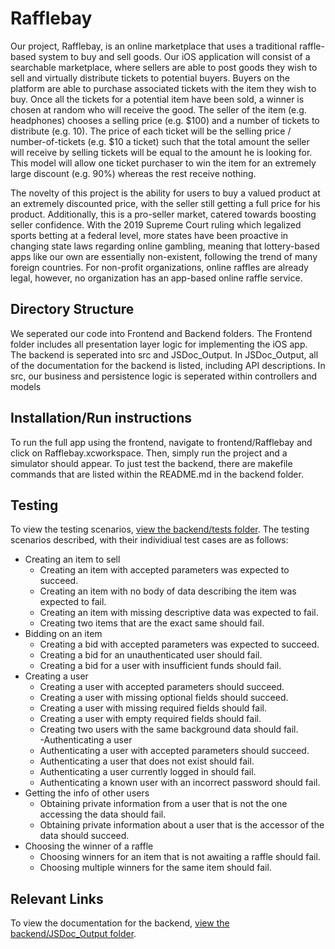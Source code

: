 # Rafflebay
Our project, Rafflebay, is an online marketplace that uses a traditional raffle-based system to buy and sell goods. Our iOS application will consist of a searchable marketplace, where sellers are able to post goods they wish to sell and virtually distribute tickets to potential buyers. Buyers on the platform are able to purchase associated tickets with the item they wish to buy. Once all the tickets for a potential item have been sold, a winner is chosen at random who will receive the good. The seller of the item (e.g. headphones) chooses a selling price (e.g. $100) and a number of tickets to distribute (e.g. 10). The price of each ticket will be the selling price / number-of-tickets (e.g. $10 a ticket) such that the total amount the seller will receive by selling tickets will be equal to the amount he is looking for. This model will allow one ticket purchaser to win the item for an extremely large discount (e.g. 90%) whereas the rest receive nothing.

The novelty of this project is the ability for users to buy a valued product at an extremely discounted price, with the seller still getting a full price for his product. Additionally, this is a pro-seller market, catered towards boosting seller confidence. With the 2019 Supreme Court ruling which legalized sports betting at a federal level, more states have been proactive in changing state laws regarding online gambling, meaning that lottery-based apps like our own are essentially non-existent, following the trend of many foreign countries. For non-profit organizations, online raffles are already legal, however, no organization has an app-based online raffle service. 

## Directory Structure
We seperated our code into Frontend and Backend folders. The Frontend folder includes all presentation layer logic for implementing the iOS app. The backend is seperated into src and JSDoc_Output. In JSDoc_Output, all of the documentation for the backend is listed, including API descriptions. In src, our business and persistence logic is seperated within controllers and models

## Installation/Run instructions
To run the full app using the frontend, navigate to frontend/Rafflebay and click on Rafflebay.xcworkspace. Then, simply run the project and a simulator should appear.
To just test the backend, there are makefile commands that are listed within the README.md in the backend folder.

## Testing
To view the testing scenarios, [view the backend/tests folder](https://github.com/CS130-W20/team-A5/tree/master/backend/test).
The testing scenarios described, with their individiual test cases are as follows:

- Creating an item to sell  
  - Creating an item with accepted parameters was expected to succeed.  
  - Creating an item with no body of data describing the item was expected to fail.  
  - Creating an item with missing descriptive data was expected to fail.  
  - Creating two items that are the exact same should fail.  
- Bidding on an item   
  - Creating a bid with accepted parameters was expected to succeed.   
  - Creating a bid for an unauthenticated user should fail.   
  - Creating a bid for a user with insufficient funds should fail.  
- Creating a user   
  - Creating a user with accepted parameters should succeed.   
  - Creating a user with missing optional fields should succeed.   
  - Creating a user with missing required fields should fail.   
  - Creating a user with empty required fields should fail.   
  - Creating two users with the same background data should fail.  
-Authenticating a user  
  - Authenticating a user with accepted parameters should succeed.  
  - Authenticating a user that does not exist should fail.   
  - Authenticating a user currently logged in should fail.   
  - Authenticating a known user with an incorrect password should fail.  
- Getting the info of other users  
  - Obtaining private information from a user that is not the one accessing the data should fail.   
  - Obtaining private information about a user that is the accessor of the data should succeed.   
- Choosing the winner of a raffle  
  - Choosing winners for an item that is not awaiting a raffle should fail.   
  - Choosing multiple winners for the same item should fail.   

## Relevant Links 
To view the documentation for the backend, [view the backend/JSDoc_Output folder](https://github.com/CS130-W20/team-A5/tree/master/backend/JSDoc_Output). 
